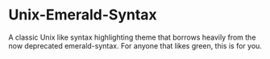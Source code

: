 # Unix-Emerald-Syntax
A classic Unix like syntax highlighting theme that borrows heavily from the now deprecated emerald-syntax. For anyone that likes green, this is for you.
